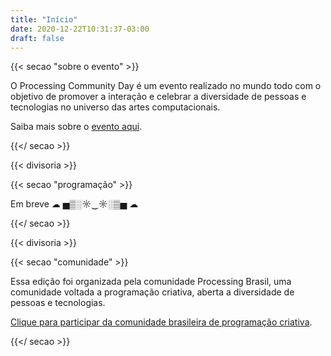 ```yaml
---
title: "Início"
date: 2020-12-22T10:31:37-03:00
draft: false
---
```


{{< secao "sobre o evento" >}}

O Processing Community Day é um evento realizado no mundo todo com o objetivo de promover a interação e celebrar a diversidade de pessoas e tecnologias no universo das artes computacionais.

Saiba mais sobre o [evento aqui](/sobre).

{{</ secao >}}

{{< divisoria >}}

{{< secao "programação" >}}

Em breve ☁ ▅▒░☼‿☼░▒▅ ☁

{{</ secao >}}

{{< divisoria >}}

{{< secao "comunidade" >}}

Essa edição foi organizada pela comunidade Processing Brasil, uma comunidade voltada a programação criativa, aberta a diversidade de pessoas e tecnologias.

[Clique para participar da comunidade brasileira de programação criativa](/comunidade).

{{</ secao >}}
